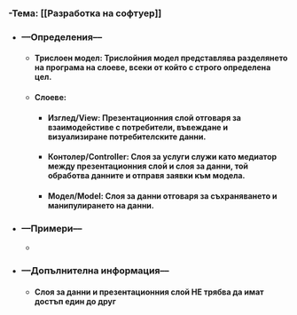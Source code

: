 ### **-Тема:** [[Разработка на софтуер]]
- ### **––Определения––**
	- #### **Трислоен модел**: Трислойния модел представлява разделянето на програма на слоеве, всеки от който с строго определена цел.
	- #### **Слоеве**:
		- #### **Изглед/View**: Презентационния слой отговаря за взаимодейстиве с потребители, въвеждане и визуализиране потребителските данни.
		- #### **Контолер/Controller**: Слоя за услуги служи като медиатор между презентационния слой и слоя за данни, той обработва данните и отправя заявки към модела.
		- #### **Модел/Model**: Слоя за данни отговаря за съхраняването и манипулирането на данни.
- ### **––Примери––**
	-
- ### **––Допълнителна информация––**
	- #### Слоя за данни и презентационния слой НЕ трябва да имат достъп един до друг